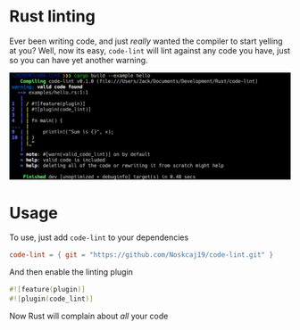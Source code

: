 # Rust linting

Ever been writing code, and just _really_ wanted the compiler to start yelling at you?  Well, now its easy, `code-lint` will lint against any code you have, just so you can have yet another warning.

![Warning](./screenshot.png)

# Usage

To use, just add `code-lint` to your dependencies

```toml
code-lint = { git = "https://github.com/Noskcaj19/code-lint.git" }
```

And then enable the linting plugin

```rust
#![feature(plugin)]
#![plugin(code_lint)]
```

Now Rust will complain about _all_ your code
